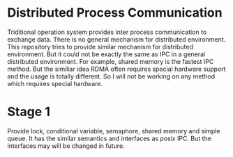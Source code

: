 # Distributed Process Communication
Triditional operation system provides inter process communication to exchange data. There is no general mechanism for distributed environment.
This repository tries to provide similar mechanism for distributed environment. But it could not be exactly the same as IPC in a general distributed environment. For example, shared memory is the fastest IPC method. But the similiar idea RDMA often requires special hardware support and the usage is totally different. So I will not be working on any method which requires special hardware.

# Stage 1
Provide lock, conditional variable, semaphore, shared memory and simple queue. It has the similar semantics and interfaces as posix IPC. But the interfaces may will be changed in future.
